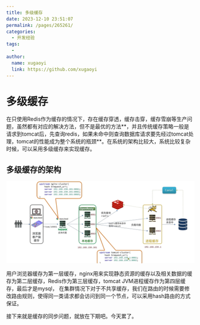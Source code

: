 ```yaml
---
title: 多级缓存
date: 2023-12-10 23:51:07
permalink: /pages/265261/
categories:
  - 开发经验
tags:
  - 
author: 
  name: xugaoyi
  link: https://github.com/xugaoyi
---
```

# 多级缓存

在只使用Redis作为缓存的情况下，存在缓存穿透，缓存击穿，缓存雪崩等生产问题，虽然都有对应的解决方法，但不是最优的方法**，并且传统缓存策略一般是请求到tomcat后，先查询redis，如果未命中则查询数据库请求要先经过tomcat处理，tomcat的性能成为整个系统的瓶颈**。在系统的架构比较大，系统比较复杂时候，可以采用多级缓存来实现缓存。

## 多级缓存的架构

![img](https://raw.githubusercontent.com/pruedream/PictureBed/main/image/2910022-20230901173145304-131250914.png)

用户浏览器缓存为第一层缓存，nginx用来实现静态资源的缓存以及相关数据的缓存为第二层缓存，Redis作为第三层缓存，tomcat JVM进程缓存作为第四层缓存，最后才是mysql， 在集群情况下对于不共享缓存，我们在路由的时候需要修改路由规则，使得同一类请求都会访问到同一个节点，可以采用hash路由的方式保证。

接下来就是缓存的同步问题，就放在下期吧。今天累了。
